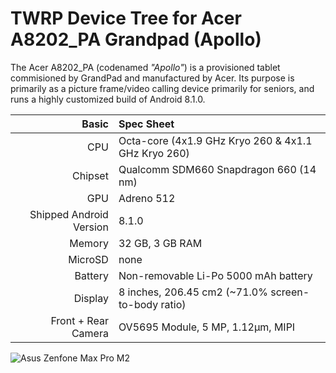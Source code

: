 TWRP Device Tree for Acer A8202_PA Grandpad (Apollo)
===========================================

The Acer A8202_PA (codenamed _"Apollo"_) is a provisioned tablet commisioned by GrandPad and manufactured by Acer.
Its purpose is primarily as a picture frame/video calling device primarily for seniors, and runs a highly customized build of Android 8.1.0.

Basic   | Spec Sheet
-------:|:-------------------------
CPU     | Octa-core (4x1.9 GHz Kryo 260 & 4x1.1 GHz Kryo 260)
Chipset | Qualcomm SDM660 Snapdragon 660 (14 nm)
GPU     | Adreno 512
Shipped Android Version | 8.1.0
Memory | 32 GB, 3 GB RAM
MicroSD | none
Battery | Non-removable Li-Po 5000 mAh battery
Display | 8 inches, 206.45 cm2 (~71.0% screen-to-body ratio)
Front + Rear Camera  | OV5695 Module, 5 MP, 1.12μm, MIPI

![Asus Zenfone Max Pro M2](https://cdn.prod.website-files.com/625430ee04813e64814e8ee4/66bb8616543a92cd08a0a66f_Tablet%202.webp "Acer A8202")
